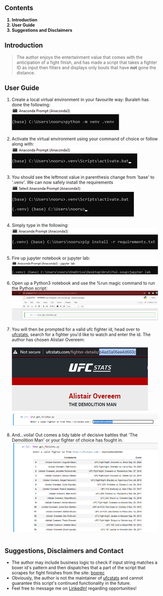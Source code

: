## Contents
<ol>
    <b><li>Introduction</li>
    <li>User Guide</li>
    <li>Suggestions and Disclaimers</li></b>
</ol>

## Introduction
<blockquote>The author enjoys the entertainment value that comes with the anticipation of a fight finish, and has made a script that takes a fighter ID as input then
filters and displays only bouts that have <b>not</b> gone the distance.</blockquote>

## User Guide
<ol>
    <li>Create a local virtual environment in your favourite way: Buraleh has done the following: <img src='./images/01_create_venv.png' alt='creating a virutal environment'></li><br>
    <li>Activate the virtual environment using your command of choice or follow along with: <img src='./images/02_activate.png' alt='activate the virtual environment'></li><br>
    <li>You should see the leftmost value in parenthesis change from 'base' to '.venv'. We can now safely install the requirements<img src="./images/03_inside_virtual_env.png" alt="inside the virtual environment"></li><br>
    <li>Simply type in the following: <img src="./images/04_installing_requirements.png"></li><br>
    <li>Fire up jupyter notebook or jupyter lab:<img src='./images/04b_jupyter_lab.png'></li><br>
    <li>Open up a Python3 notebook and use the %run magic command to run the Python script: <img src='./images/05_run_script.png'></li><br>
    <li>You will then be prompted for a valid ufc fighter id, head over to <a href='http://ufcstats.com/'>ufcstats</a>, search for a fighter you'd like to watch and enter the id. The author has chosen Alistair Overeem: <br><br><img src='./images/06_pick_fighter.png'><br><img src='./images/07_enter_fighter.png'> </li><br>
    <li>And...voila! Out comes a tidy table of decisive battles that 'The Demolition Man' or your fighter of choice has fought in.<br><img src='./images/08_results.png'></li><br>
</ol>


## Suggestions, Disclaimers and Contact
<ul>
    <li>The author may include business logic to check if input string matches a boxer id's pattern and then dispatches that a part of the script that scrapes for fight finishes from the site: <a href='https://boxrec.com/'>boxrec</a></li>
    <li>Obviously, the author is not the maintainer of <a href='http://ufcstats.com/'>ufcstats</a> and cannot guarantee this script's continued functionality in the future.</li>
    <li>Feel free to message me on <a href='https://www.linkedin.com/in/noorudin-buraleh-2243331a3/'>LinkedIn!</a> regarding opportunities!</li>
</ul>